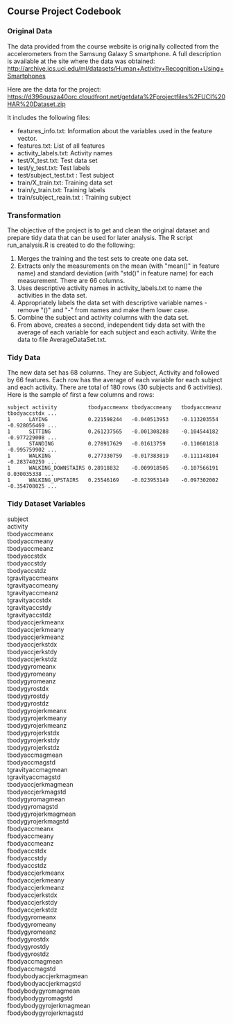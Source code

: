 ## Course Project Codebook

### Original Data
The data provided from the course website is originally collected from the accelerometers from the Samsung Galaxy S smartphone. 
A full description is available at the site where the data was obtained:
http://archive.ics.uci.edu/ml/datasets/Human+Activity+Recognition+Using+Smartphones

Here are the data for the project:
https://d396qusza40orc.cloudfront.net/getdata%2Fprojectfiles%2FUCI%20HAR%20Dataset.zip

It includes the following files:

* features_info.txt: Information about the variables used in the feature vector.
* features.txt: List of all features
* activity_labels.txt: Activity names
* test/X_test.txt: Test data set
* test/y_test.txt: Test labels
* test/subject_test.txt : Test subject
* train/X_train.txt: Training data set
* train/y_train.txt: Training labels
* train/subject_reain.txt : Training subject

### Transformation
The objective of the project is to get and clean the original dataset and prepare tidy data that can be used for later analysis. 
The R script run_analysis.R is created to do the following:

1. Merges the training and the test sets to create one data set.
2. Extracts only the measurements on the mean (with "mean()" in feature name) and standard deviation (with "std()" in feature name) for each measurement. There are 66 columns.
3. Uses descriptive activity names in activity_labels.txt to name the activities in the data set.
4. Appropriately labels the data set with descriptive variable names - remove "()" and "-" from names and make them lower case.
5. Combine the subject and activity columns with the data set. 
6. From above, creates a second, independent tidy data set with the average of each variable for each subject and each activity. Write the data to file AverageDataSet.txt.

### Tidy Data
The new data set has 68 columns. They are Subject, Activity and followed by 66 features. Each row has the average of each variable for each subject and each activity.
There are total of 180 rows (30 subjects and 6 activities). Here is the sample of first a few columns and rows:

	subject	activity	      tbodyaccmeanx	tbodyaccmeany	tbodyaccmeanz	tbodyaccstdx ...
	1	   LAYING	          0.221598244	-0.040513953	-0.113203554	-0.928056469 ...	
	1	   SITTING	          0.261237565	-0.001308288	-0.104544182	-0.977229008 ...	
	1	   STANDING	          0.278917629	-0.01613759	    -0.110601818	-0.995759902 ...	
	1	   WALKING	          0.277330759	-0.017383819	-0.111148104	-0.283740259 ...	
	1	   WALKING_DOWNSTAIRS 0.28918832	-0.009918505	-0.107566191	0.030035338	...
	1	   WALKING_UPSTAIRS	  0.25546169	-0.023953149	-0.097302002	-0.354708025 ...

### Tidy Dataset Variables
subject  	
activity    
tbodyaccmeanx  	
tbodyaccmeany  
tbodyaccmeanz  	
tbodyaccstdx  
tbodyaccstdy  	
tbodyaccstdz  
tgravityaccmeanx  	
tgravityaccmeany  
tgravityaccmeanz  	
tgravityaccstdx  
tgravityaccstdy  	
tgravityaccstdz  
tbodyaccjerkmeanx  	
tbodyaccjerkmeany  
tbodyaccjerkmeanz  	
tbodyaccjerkstdx  
tbodyaccjerkstdy  	
tbodyaccjerkstdz  
tbodygyromeanx  	
tbodygyromeany  
tbodygyromeanz  
tbodygyrostdx  
tbodygyrostdy  	
tbodygyrostdz  
tbodygyrojerkmeanx  	
tbodygyrojerkmeany  
tbodygyrojerkmeanz  	
tbodygyrojerkstdx  
tbodygyrojerkstdy  	
tbodygyrojerkstdz  
tbodyaccmagmean  	
tbodyaccmagstd  
tgravityaccmagmean  	
tgravityaccmagstd  
tbodyaccjerkmagmean  	
tbodyaccjerkmagstd  
tbodygyromagmean  	
tbodygyromagstd  
tbodygyrojerkmagmean  	
tbodygyrojerkmagstd  
fbodyaccmeanx  	
fbodyaccmeany  
fbodyaccmeanz  	
fbodyaccstdx  
fbodyaccstdy  	
fbodyaccstdz  
fbodyaccjerkmeanx  	
fbodyaccjerkmeany  
fbodyaccjerkmeanz  	
fbodyaccjerkstdx  
fbodyaccjerkstdy  	
fbodyaccjerkstdz  
fbodygyromeanx  
fbodygyromeany  
fbodygyromeanz  	
fbodygyrostdx  
fbodygyrostdy  	
fbodygyrostdz  
fbodyaccmagmean  
fbodyaccmagstd  
fbodybodyaccjerkmagmean	  
fbodybodyaccjerkmagstd  
fbodybodygyromagmean  	
fbodybodygyromagstd  
fbodybodygyrojerkmagmean  	
fbodybodygyrojerkmagstd  
